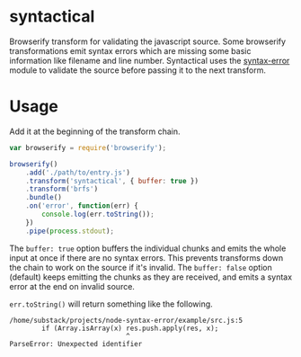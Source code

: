 # syntactical

Browserify transform for validating the javascript source. Some browserify transformations emit syntax errors which are missing some basic information like filename and line number. Syntactical uses the [syntax-error][se] module to validate the source before passing it to the next transform.

# Usage

Add it at the beginning of the transform chain.

```javascript
var browserify = require('browserify');

browserify()
	.add('./path/to/entry.js')
	.transform('syntactical', { buffer: true })
	.transform('brfs')
	.bundle()
	.on('error', function(err) {
		console.log(err.toString());
	})
	.pipe(process.stdout);
```

The `buffer: true` option buffers the individual chunks and emits the whole input at once if there are no syntax errors. This prevents transforms down the chain to work on the source if it's invalid. The `buffer: false` option (default) keeps emitting the chunks as they are received, and emits a syntax error at the end on invalid source.

`err.toString()` will return something like the following.

```
/home/substack/projects/node-syntax-error/example/src.js:5
        if (Array.isArray(x) res.push.apply(res, x);
                             ^
ParseError: Unexpected identifier
```

[se]: https://github.com/substack/node-syntax-error
